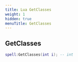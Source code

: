 ```yaml
---
title: Lua GetClasses
weight: 1
hidden: true
menuTitle: GetClasses
---
```

## GetClasses
```lua
spell:GetClasses(int i); -- int
```